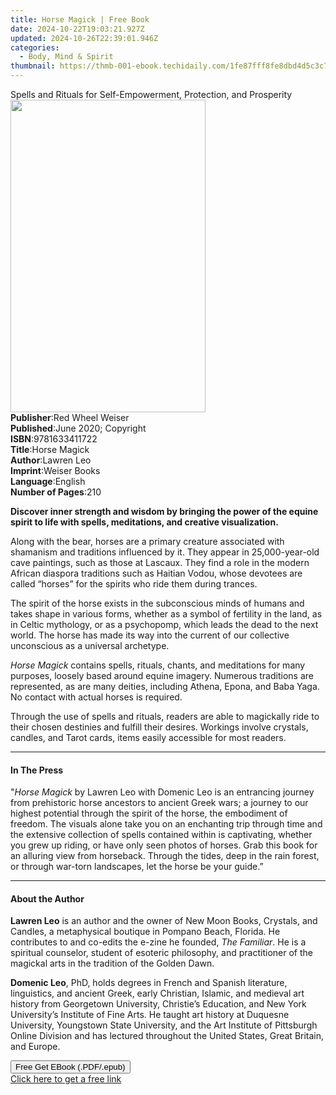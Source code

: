 ```yaml
---
title: Horse Magick | Free Book
date: 2024-10-22T19:03:21.927Z
updated: 2024-10-26T22:39:01.946Z
categories:
  - Body, Mind & Spirit
thumbnail: https://thmb-001-ebook.techidaily.com/1fe87fff8fe8dbd4d5c3c76030251ba1216b62b9bf8408a6a396bd190755f542.jpg
---
```

<main id="book-container">
  <div class="flex flex-col">
    <div class="book-brief flex-1 py-6 px-4 sm:p-6 md:py-10 md:px-8">
      <!-- brief-->
      <div class="book-brief-main">
        Spells and Rituals for Self-Empowerment, Protection, and Prosperity
      </div>
    </div>
    <div
      class="book-meta-info flex-1 grid gap-4 col-start-1 col-end-3 row-start-1 sm:mb-6 sm:grid-cols-4 lg:gap-6 lg:col-start-2 lg:row-end-6 lg:row-span-6 lg:mb-0"
    >
      <div
        class="book-meta-info-left place-content-center mt-4 p-4 text-sm leading-6 col-start-2 col-span-2 dark:text-slate-400"
      >
        <img
          class="w-full h-500 object-cover rounded-lg sm:h-255 sm:col-span-2 lg:col-span-full"
          src="https://img-001-ebook.techidaily.com/62ae182021c94091ef1f075afad1d0b772d1d45d5e93cbf340c8e37592ee1cef.jpg"
          alt=""
          width="312"
          height="500"
        />
      </div>
      <div
        class="book-meta-info-right mt-2 col-start-1 row-start-2 col-span-3 self-center"
      >
        <!-- meta data  -->
        <div class="flex flex-col px-4 md:px-8">
          <div class="flex-1">
            <strong>Publisher</strong>:<span class="px-2"
              >Red Wheel Weiser</span
            >
          </div>
          <div class="flex-1">
            <strong>Published</strong>:<span class="px-2"
              >June 2020; Copyright</span
            >
          </div>
          <div class="flex-1">
            <strong>ISBN</strong>:<span class="px-2">9781633411722</span>
          </div>
          <div class="flex-1">
            <strong>Title</strong>:<span class="px-2">Horse Magick</span>
          </div>
          <div class="flex-1">
            <strong>Author</strong>:<span class="px-2">Lawren Leo</span>
          </div>
          <div class="flex-1">
            <strong>Imprint</strong>:<span class="px-2">Weiser Books</span>
          </div>
          <div class="flex-1">
            <strong>Language</strong>:<span class="px-2">English</span>
          </div>
          <div class="flex-1">
            <strong>Number of Pages</strong>:<span class="px-2">210</span>
          </div>
        </div>
      </div>
    </div>
    <div class="book-description flex-1 py-6 px-4 sm:p-6 md:py-10 md:px-8">
      <div class="book-description-main">
        <div accordion-content="" id="description">
          <p>
            <b
              >Discover inner strength and wisdom by bringing the power of the
              equine spirit to life with spells, meditations, and creative
              visualization.</b
            >
          </p>
          <p>
            Along with the bear, horses are a primary creature associated with
            shamanism and traditions influenced by it. They appear in
            25,000-year-old cave paintings, such as those at Lascaux. They find
            a role in the modern African diaspora traditions such as Haitian
            Vodou, whose devotees are called “horses” for the spirits who ride
            them during trances.
          </p>
          <p>
            The spirit of the horse exists in the subconscious minds of humans
            and takes shape in various forms, whether as a symbol of fertility
            in the land, as in Celtic mythology, or as a psychopomp, which leads
            the dead to the next world. The horse has made its way into the
            current of our collective unconscious as a universal archetype.
          </p>
          <p>
            <i>Horse Magick</i> contains spells, rituals, chants, and
            meditations for many purposes, loosely based around equine imagery.
            Numerous traditions are represented, as are many deities, including
            Athena, Epona, and Baba Yaga. No contact with actual horses is
            required.
          </p>
          <p>
            Through the use of spells and rituals, readers are able to
            magickally ride to their chosen destinies and fulfill their desires.
            Workings involve crystals, candles, and Tarot cards, items easily
            accessible for most readers.
          </p>
        </div>
        <div class="accordion-fader"></div>
      </div>
    </div>
    <div class="book-excerpts flex-1 py-6 px-4 sm:p-6 md:py-10 md:px-8">
      <!-- excerpts-->
      <div class="book-excerpts-main">
        <hr />
        <h4 class="placeholder placeholder-heading">
          <span>In The Press</span>
        </h4>
        <p>
          "<i>Horse Magick</i> by Lawren Leo with Domenic Leo is an entrancing
          journey from prehistoric horse ancestors to ancient Greek wars; a
          journey to our highest potential through the spirit of the horse, the
          embodiment of freedom. The visuals alone take you on an enchanting
          trip through time and the extensive collection of spells contained
          within is captivating, whether you grew up riding, or have only seen
          photos of horses. Grab this book for an alluring view from horseback.
          Through the tides, deep in the rain forest, or through war-torn
          landscapes, let the horse be your guide.”
        </p>
      </div>
    </div>
    <div class="book-about-author flex-1 py-6 px-4 sm:p-6 md:py-10 md:px-8">
      <!-- about author-->
      <div class="book-main-author-main">
        <hr />
        <h4 class="placeholder placeholder-heading">
          <span>About the Author</span>
        </h4>
        <p></p>
        <p>
          <b>Lawren Leo</b> is an author and the owner of New Moon Books,
          Crystals, and Candles, a metaphysical boutique in Pompano Beach,
          Florida. He contributes to and co-edits the e-zine he founded,
          <i>The Familiar</i>. He is a spiritual counselor, student of esoteric
          philosophy, and practitioner of the magickal arts in the tradition of
          the Golden Dawn.
        </p>
        <p>
          <b>Domenic Leo</b>, PhD, holds degrees in French and Spanish
          literature, linguistics, and ancient Greek, early Christian, Islamic,
          and medieval art history from Georgetown University, Christie’s
          Education, and New York University’s Institute of Fine Arts. He taught
          art history at Duquesne University, Youngstown State University, and
          the Art Institute of Pittsburgh Online Division and has lectured
          throughout the United States, Great Britain, and Europe.
        </p>
        <p></p>
      </div>
    </div>
    <div class="book-free-get flex-1 py-6 px-4 sm:p-6 md:py-10 md:px-8">
      <button
        id="btn-free-get"
        class="bg-blue-500 hover:bg-blue-700 text-white font-bold py-2 px-4 rounded"
      >
        Free Get EBook (.PDF/.epub)
      </button>
      <div id="countdown-display" class="px-2 text-lg mt-2"></div>
      <a
        id="free-link"
        class="hidden bg-blue-500 hover:bg-blue-700 text-white font-bold py-2 px-4 rounded"
        href="https://www.ebooks.com/en-us/book/209780343/horse-magick/lawren-leo/"
        target="_blank"
        >Click here to get a free link</a
      >
    </div>
    <script>
      let countdownTime = 0;
      let countdownInterval = null;
      document
        .getElementById('btn-free-get')
        .addEventListener('click', startCountdown);
      function startCountdown() {
        countdownTime = new Date().getTime() + 60000 * 3;
        countdownInterval = setInterval(updateCountdown, 1000);
        document.getElementById('btn-free-get').disabled = true;
        document
          .getElementById('btn-free-get')
          .classList.add('bg-gray-500', 'cursor-not-allowed');
      }
      function updateCountdown() {
        let currentTime = new Date().getTime();
        let timeLeft = countdownTime - currentTime;
        let secondsLeft = Math.floor(timeLeft / 1000);
        document.getElementById('countdown-display').innerHTML =
          `Remaining time: ${secondsLeft} seconds.`;
        if (secondsLeft <= 0) {
          clearInterval(countdownInterval);
          document.getElementById('btn-free-get').classList.add('hidden');
          document.getElementById('free-link').classList.remove('hidden');
          document.getElementById('countdown-display').innerHTML = '';
        }
      }
    </script>
  </div>
</main>

<ins class="adsbygoogle"
      style="display:block"
      data-ad-client="ca-pub-7571918770474297"
      data-ad-slot="8358498916"
      data-ad-format="auto"
      data-full-width-responsive="true"></ins>
    